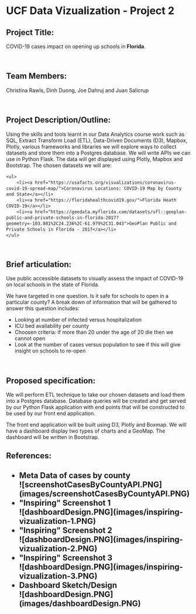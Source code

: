 <H1>UCF Data Vizualization - Project 2</H1>

<H2>Project Title:</H2>
<p>COVID-19 cases impact on opening up schools in <b>Florida</b>.</p>

<br>
<H2>Team Members:</H2>
	<p>Christina Rawls, Dinh Duong, Joe Dahruj and Juan Salicrup</p>

<br>
<H2>Project Description/Outline:</H2>
	<p>Using the skills and tools learnt in our Data Analytics course work such as SQL, Extract Transform Load (ETL), Data-Driven Documents (D3), Mapbox, Plotly, various frameworks and libraries we will explore ways to collect datasets and store them into a Postgres database. We will write APIs we can use in Python Flask. The data will get displayed using Plotly, Mapbox and Bootstrap. The chosen datasets we will are:
	
	<ul>
		<li><a href="https://usafacts.org/visualizations/coronavirus-covid-19-spread-map/">Coronavirus Locations: COVID-19 Map by County and State</a></li>
		<li><a href="https://floridahealthcovid19.gov/">Florida Heath COVID-19</a></li>
		<li><a href="https://geodata.myflorida.com/datasets/ufl::geoplan-public-and-private-schools-in-florida-2017?geometry=-103.881%2C24.236%2C-61.979%2C31.043">GeoPlan Public and Private Schools in Florida - 2017</a></li>
	</ul>	

<br>    
<H2>Brief articulation:</H2>
	<p>Use public accessible datasets to visually assess the impact of COVID-19 on local schools in the state of Florida.</p>
	<p>We have targeted in one question. Is it safe for schools to open in a particular county? A break down of information that will be gathered to answer this question includes:</p>
	<ul>
		<li>Looking at number of infected versus hospitalization</li>
		<li>ICU bed availability per county</li>
		<li>Choosen criteria: if more than 20 under the age of 20 die then we cannot open</li>
		<li>Look at the number of cases versus population to see if this will give insight on schools to re-open</li>
	</ul>

<br>
<H2>Proposed specification:</H2>
	<p>We will perform ETL technique to take our chosen datasets and load them into a Postgres database. Database queries will be created and get served by our Python Flask application with end points that will be constructed to be used by our front end application.</p>
	<p>The front end application will be built using D3, Plotly and Boxmap. We will have a dashboard display two types of charts and a GeoMap. The dashboard will be written in Bootstrap.

<H2>References:<H2>
	<ul>
		<li>Meta Data of cases by county
			<div>![screenshotCasesByCountyAPI.PNG](images/screenshotCasesByCountyAPI.PNG)</div>
		</li>
		<li>"Inspiring" Screenshot 1
			<div>![dashboardDesign.PNG](images/inspiring-vizualization-1.PNG)</div>
		</li>
		<li>"Inspiring" Screenshot 2
			<div>![dashboardDesign.PNG](images/inspiring-vizualization-2.PNG)</div>
		</li>
		<li>"Inspiring" Screenshot 3
			<div>![dashboardDesign.PNG](images/inspiring-vizualization-3.PNG)</div>
		</li>
		<li>Dashboard Sketch/Design
			<div>![dashboardDesign.PNG](images/dashboardDesign.PNG)</div>
		</li>

		
		


